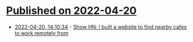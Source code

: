# [Published on 2022-04-20](index.md)

* [2022-04-20, 14:10:34](https://news.ycombinator.com/item?id=31097195) - [Show HN: I built a website to find nearby cafes to work remotely from](https://workmode.co)
